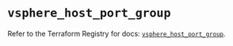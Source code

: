 # `vsphere_host_port_group`

Refer to the Terraform Registry for docs: [`vsphere_host_port_group`](https://registry.terraform.io/providers/vmware/vsphere/2.14.2/docs/resources/host_port_group).
